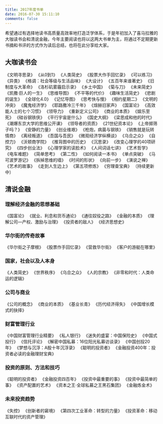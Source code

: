 ```yaml
---
title: 2017年度书单
date: 2016-07-30 15:11:10
comments: false
---
```

希望通过有选择地读书高质量高效率地打造泛学体系，于是年初加入了喜马拉雅的大咖读书会和清说金融，今年主要阅读也将以这两大书单为主，将通过不定期更新书摘和书评的方式作为读后总结，也将在此分享给大家。

## 大咖读书会
《文明寻思录》
《从0到1》
《人类简史》
《股票大作手回忆录》
《可以练习》
《异类》
《格调：社会等级与生活品味》
《大设计》
《五百年来谁著史》
《旧制度与大革命》
《洛杉矶雾霾启示录》
《乡土中国》
《菊与刀》
《未来简史》
《凯撒·巨人的一生》
《思维导图》
《不平等的代价》
《趣味生活简史》
《悲剧的诞生》
《全球化4.0》
《记忆导图》
《思考快与慢》
《相约星期二》
《文明的冲突》
《魔鬼经济学》
《耶路撒冷三千年》
《煊赫旧家声》
《国富论》
《高效能人士的七个习惯》
《领导力》
《重新定义公司》
《商业的本质》
《娱乐至死》
《硅谷钢铁侠》
《平行宇宙是什么》
《国史大纲》
《梁思成和他的时代》
《潮爆东京大学的思维公开课》
《领导者的资质》
《21世纪资本论》
《上帝掷筛子吗？》
《安静的力量》
《创业维艰》
《枪炮，病菌与钢铁》
《销售就是玩转情商》
《离经叛道》
《吾国与吾民》
《微观经济学纵横谈》
《乌合之众》
《自控力》
《沃顿商学院》
《推背图中的历史》
《沉思录》
《改变心理学的40项研究》
《四步创业法》
《心理学家的读脸术》
《人间词话七讲》
《艺术哲学》
《电车难题》
《简单思考》
《第二性》
《如何阅读一本书》
《单点突破》
《马可波罗游记》
《拆掉思维的墙》
《时间的形状》
《向前一步》
《演说之禅》
《艺术的故事》
《走到人生边上》
《第五项修炼》
《穷理查宝典》
（持续更新中）

## 清说金融

### 理解经济金融的思想基础
《国富论》
《就业、利息和货币通论》
《通往奴役之路》
《金融的本质》
《理解公司—产权、激励与治理》
《投资者的敌人》
《经济思想史》

### 华尔街的传奇故事
《华尔街之子摩根》
《股票作手回忆录》
《营救华尔街》
《客户的游艇在哪里》

### 国家，社会以及人本身
《人类简史》
《世界秩序》
《乌合之众》
《人的宗教》
《非零和时代：人类命运的逻辑》

### 公司与商业
《公司的概念》
《商业的本质》
《基业长青》
《历代经济得失》
《中国增长模式的抉择》

### 财富管理行业
《中国财富管理行业精要》
《私人银行》
《迷失的盛宴：中国保险史》
《中国式投行》
《信托评论》
《解密中国私募：16位阳光私募访谈录》
《中国创投20年》
《梦想与沉浮：A股十年沉浮录》
《聪明的投资者》
《金融投资400年：投资者必读的金融理财宝典》

### 投资的原则、方法和技巧
《聪明的投资者》
《金融投资四百年》
《投资中最重要的事》
《投资中最简单的事》
《资产配置的艺术》
《资本之王·全球私募之王黑石集团》
《金融炼金术》

### 未来投资趋势
《失控》
《创新者的窘境》
《第四次工业革命：转型的力量》
《投资革命：移动互联时代的资产管理》
